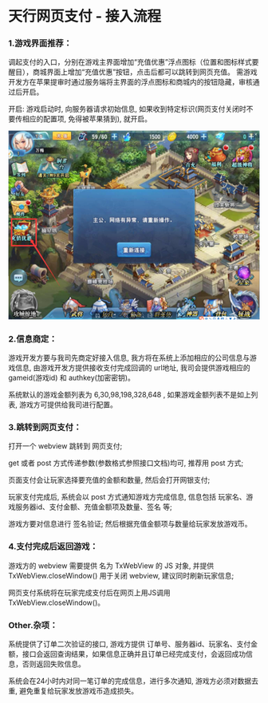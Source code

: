 # 天行网页支付 - 接入流程


### 1.游戏界面推荐：

调起支付的入口，分别在游戏主界面增加“充值优惠”浮点图标（位置和图标样式要醒目），商城界面上增加“充值优惠”按钮，点击后都可以跳转到网页充值。 需游戏开发方在苹果提审时通过服务端将主界面的浮点图标和商城内的按钮隐藏，审核通过后开启。

开启: 游戏启动时, 向服务器请求初始信息, 如果收到特定标识(网页支付关闭时不要传相应的配置项, 免得被苹果猜到), 就开启。

![alt text](images/cp-usercenter-ref.png "参考图")

### 2.信息商定：

游戏开发方要与我司先商定好接入信息, 我方将在系统上添加相应的公司信息与游戏信息, 由游戏开发方提供接收支付完成回调的 url地址, 我司会提供游戏相应的 gameid(游戏id) 和 authkey(加密密钥)。

系统默认的游戏金额列表为 6,30,98,198,328,648 , 如果游戏金额列表不是如上列表, 游戏方可提供给我司进行配置。

### 3.跳转到网页支付：

打开一个 webview 跳转到 网页支付;

get 或者 post 方式传递参数(参数格式参照接口文档)均可, 推荐用 post 方式;

页面支付会让玩家选择要充值的金额和数量, 然后会打开网银支付;

玩家支付完成后, 系统会以 post 方式通知游戏方完成信息, 信息包括 玩家名、游戏服务器id、支付金额、充值金额项及数量、签名 等;

游戏方要对信息进行 签名验证; 然后根据充值金额项与数量给玩家发放游戏币。

### 4.支付完成后返回游戏：

游戏方的 webview 需要提供 名为 TxWebView 的 JS 对象, 并提供 TxWebView.closeWindow() 用于关闭 webview, 建议同时刷新玩家信息;

网页支付系统将在玩家完成支付后在网页上用JS调用 TxWebView.closeWindow()。

### Other.杂项：

系统提供了订单二次验证的接口, 游戏方提供 订单号、服务器id、玩家名、支付金额，接口会返回查询结果，如果信息正确并且订单已经完成支付，会返回成功信息，否则返回失败信息。

系统会在24小时内对同一笔订单的完成信息，进行多次通知, 游戏方必须对数据去重, 避免重复给玩家发放游戏币造成损失。
